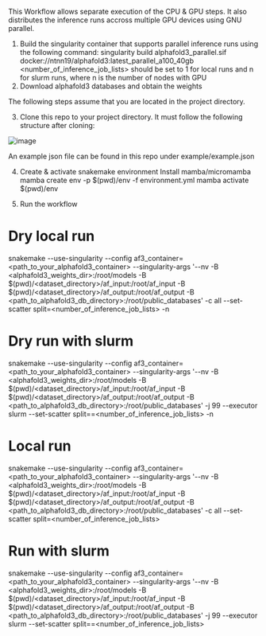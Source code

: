 This Workflow allows separate execution of the CPU &  GPU steps. It also distributes the inference runs accross multiple GPU devices using GNU parallel. 
1. Build the singularity container that supports parallel inference runs using the following command:
singularity build alphafold3_parallel.sif docker://ntnn19/alphafold3:latest_parallel_a100_40gb
<number_of_inference_job_lists> should be set to 1 for local runs and n for slurm runs, where n is the number of nodes with GPU
2. Download alphafold3 databases and obtain the weights

The following steps assume that you are located in the project directory.

3. Clone this repo to your project directory. It must follow the following structure after cloning:

![image](https://github.com/user-attachments/assets/18bb634a-fa2d-41a0-b3a9-e55b72c7fb6a)


An example json file can be found in this repo under example/example.json

4. Create & activate  snakemake environment
Install mamba/micromamba
mamba create env -p $(pwd)/env -f environment.yml
mamba activate $(pwd)/env

5. Run the workflow
# Dry local run 
snakemake --use-singularity --config af3_container=<path_to_your_alphafold3_container> --singularity-args '--nv -B <alphafold3_weights_dir>:/root/models -B $(pwd)/<dataset_directory>/af_input:/root/af_input -B $(pwd)/<dataset_directory>/af_output:/root/af_output -B <path_to_alphafold3_db_directory>:/root/public_databases' -c all --set-scatter split=<number_of_inference_job_lists> -n
# Dry run with slurm
snakemake --use-singularity --config af3_container=<path_to_your_alphafold3_container> --singularity-args '--nv -B <alphafold3_weights_dir>:/root/models -B $(pwd)/<dataset_directory>/af_input:/root/af_input -B $(pwd)/<dataset_directory>/af_output:/root/af_output -B <path_to_alphafold3_db_directory>:/root/public_databases' -j 99 --executor slurm --set-scatter split==<number_of_inference_job_lists> -n

# Local run 
snakemake --use-singularity --config af3_container=<path_to_your_alphafold3_container> --singularity-args '--nv -B <alphafold3_weights_dir>:/root/models -B $(pwd)/<dataset_directory>/af_input:/root/af_input -B $(pwd)/<dataset_directory>/af_output:/root/af_output -B <path_to_alphafold3_db_directory>:/root/public_databases' -c all --set-scatter split=<number_of_inference_job_lists>
# Run with slurm
snakemake --use-singularity --config af3_container=<path_to_your_alphafold3_container> --singularity-args '--nv -B <alphafold3_weights_dir>:/root/models -B $(pwd)/<dataset_directory>/af_input:/root/af_input -B $(pwd)/<dataset_directory>/af_output:/root/af_output -B <path_to_alphafold3_db_directory>:/root/public_databases' -j 99 --executor slurm --set-scatter split==<number_of_inference_job_lists>
